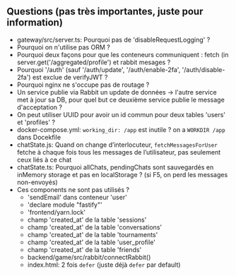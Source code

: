 ## Questions (pas très importantes, juste pour information)
* gateway/src/server.ts: Pourquoi pas de 'disableRequestLogging' ?
* Pourquoi on n'utilise pas ORM ?
* Pourquoi deux façons pour que les conteneurs communiquent : fetch (in server.get('/aggregated/profile') et rabbit mesages ?
* Pourquoi '/auth' (sauf '/auth/update', '/auth/enable-2fa', '/auth/disable-2fa') est exclue de verifyJWT ?
* Pourquoi nginx ne s'occupe pas de routage ?
* Un service publie via Rabbit un update de données -> l'autre service met à jour sa DB, pour quel but ce deuxième service publie le message d'acceptation ?
* On peut utiliser UUID рour avoir un id commun pour deux tables 'users' et 'profiles' ?
* docker-compose.yml: `working_dir: /app` est inutile ? on a `WORKDIR /app` dans Docekfile
* chatState.js: Quand on change d’interlocuteur, `fetchMessagesForUser` fetche à chaque fois tous les messages de l’utilisateur, pas seulement ceux liés à ce chat
* chatState.ts: Pourquoi allChats, pendingChats sont sauvegardés en inMemory storage et pas en localStorage ? (si F5, on perd les messages non-envoyés)
* Ces components ne sont pas utilisés ?
  + 'sendEmail' dans conteneur 'user'
  + 'declare module "fastify"'
  + 'frontend/yarn.lock'
  + champ 'created_at' de la table 'sessions'
  + champ 'created_at' de la table 'conversations'
  + champ 'created_at' de la table 'tournaments'
  + champ 'created_at' de la table 'user_profile'
  + champ 'created_at' de la table 'friends'
  + backend/game/src/rabbit/connectRabbit()
  + index.html: 2 fois `defer` (juste déjà `defer` par default)

